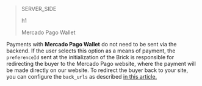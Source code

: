 > SERVER_SIDE
>
> h1
>
> Mercado Pago Wallet

Payments with **Mercado Pago Wallet** do not need to be sent via the backend. If the user selects this option as a means of payment, the `preferenceId` sent at the initialization of the Brick is responsible for redirecting the buyer to the Mercado Pago website, where the payment will be made directly on our website. To redirect the buyer back to your site, you can configure the `back_urls` as described [in this article.](/developers/en/docs/checkout-bricks/payment-brick/additional-customization/preferences#bookmark_redirect_the_buyer_to_your_site)